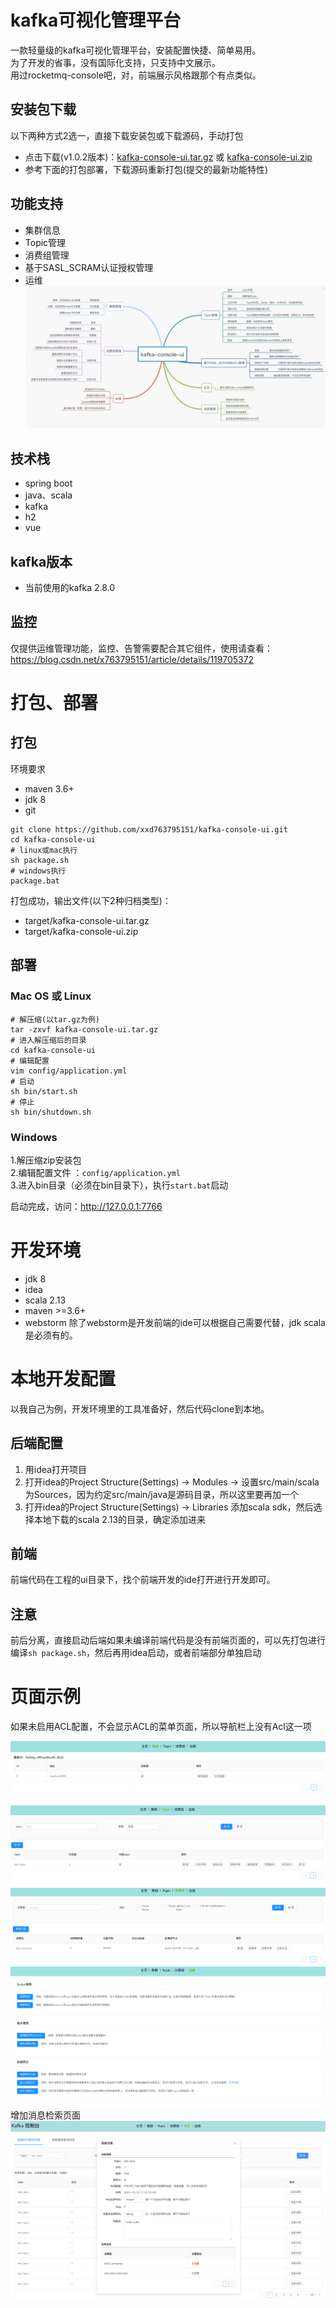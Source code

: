 # kafka可视化管理平台
一款轻量级的kafka可视化管理平台，安装配置快捷、简单易用。  
为了开发的省事，没有国际化支持，只支持中文展示。  
用过rocketmq-console吧，对，前端展示风格跟那个有点类似。
## 安装包下载
以下两种方式2选一，直接下载安装包或下载源码，手动打包  
* 点击下载(v1.0.2版本)：[kafka-console-ui.tar.gz](https://github.com/xxd763795151/kafka-console-ui/releases/download/v1.0.2/kafka-console-ui.tar.gz) 或 [kafka-console-ui.zip](https://github.com/xxd763795151/kafka-console-ui/releases/download/v1.0.2/kafka-console-ui.zip)
* 参考下面的打包部署，下载源码重新打包(提交的最新功能特性)  
## 功能支持
* 集群信息
* Topic管理
* 消费组管理
* 基于SASL_SCRAM认证授权管理
* 运维
![功能特性](./document/功能特性.png)
## 技术栈
* spring boot 
* java、scala 
* kafka
* h2  
* vue 
## kafka版本
* 当前使用的kafka 2.8.0
## 监控
仅提供运维管理功能，监控、告警需要配合其它组件，使用请查看：https://blog.csdn.net/x763795151/article/details/119705372
# 打包、部署
## 打包
环境要求  
* maven 3.6+
* jdk 8
* git  
```
git clone https://github.com/xxd763795151/kafka-console-ui.git
cd kafka-console-ui
# linux或mac执行
sh package.sh
# windows执行
package.bat
```
打包成功，输出文件(以下2种归档类型)：  
* target/kafka-console-ui.tar.gz  
* target/kafka-console-ui.zip  
## 部署
### Mac OS 或 Linux
```
# 解压缩(以tar.gz为例)
tar -zxvf kafka-console-ui.tar.gz
# 进入解压缩后的目录
cd kafka-console-ui
# 编辑配置
vim config/application.yml
# 启动
sh bin/start.sh
# 停止
sh bin/shutdown.sh
```
### Windows
1.解压缩zip安装包  
2.编辑配置文件 ：`config/application.yml`  
3.进入bin目录（必须在bin目录下），执行`start.bat`启动  

启动完成，访问：http://127.0.0.1:7766  

# 开发环境
* jdk 8
* idea
* scala 2.13
* maven >=3.6+
* webstorm
除了webstorm是开发前端的ide可以根据自己需要代替，jdk scala是必须有的。
# 本地开发配置
以我自己为例，开发环境里的工具准备好，然后代码clone到本地。
## 后端配置
1. 用idea打开项目
2. 打开idea的Project Structure(Settings) ->  Modules -> 设置src/main/scala为Sources，因为约定src/main/java是源码目录，所以这里要再加一个
3. 打开idea的Project Structure(Settings) -> Libraries 添加scala sdk，然后选择本地下载的scala 2.13的目录，确定添加进来
## 前端
前端代码在工程的ui目录下，找个前端开发的ide打开进行开发即可。
## 注意
前后分离，直接启动后端如果未编译前端代码是没有前端页面的，可以先打包进行编译`sh package.sh`，然后再用idea启动，或者前端部分单独启动  
# 页面示例
如果未启用ACL配置，不会显示ACL的菜单页面，所以导航栏上没有Acl这一项  

![集群](./document/集群.png)  
![Topic](./document/Topic.png)  
![消费组](./document/消费组.png)  
![运维](./document/运维.png)  
增加消息检索页面
![消息](./document/消息.png)  